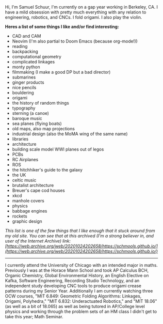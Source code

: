 Hi, I'm Samuel Schuur, I'm currently on a gap year working in Berkeley, CA. I have
a mild obsession with pretty much everything with any relation to
engineering, robotics, and CNCs. I fold origami. I also play the violin.

**Heres a list of some things I like and/or find interesting:**

- CAD and CAM
- Neovim (I'm also partial to Doom Emacs (because org-mode!))
- reading
- backpacking
- computational geometry
- complicated linkages
- monty python
- filmmaking (I make a good DP but a bad director)
- submarines
- ginger products
- nice pencils
- bouldering
- origami
- the history of random things
- typography
- sterning (a canoe)
- baroque music
- sea planes (flying boats)
- old maps, also map projections
- industrial design (also the MoMA wing of the same name)
- libraries
- architecture
- building scale model WWI planes out of legos
- PCBs
- RC Airplanes
- ROS
- the hitchhiker's guide to the galaxy
- the UK
- celtic music
- brutalist architecture
- Breuer's cape cod houses
- xkcd
- manhole covers
- physics
- babbage engines
- rockets
- graphic design

*This list is one of the few things that I like enough that it stuck
around from my old site. You can see that at this archived (I'm a strong believer in, and user of the Internet Archive) link:
[https://web.archive.org/web/20201024202658/https://schmools.github.io/](https://web.archive.org/web/20201024202658/https://schmools.github.io/)*

--- 

I currently attend the University of Chicago with an intended major in maths. 
Previously I was at the Horace Mann School and took AP Calculus BCH,
Organic Chemistry, Global Environmental History, an English Elective on
Kafka, Software Engineering, Recording Studio Technology, and an
independent study developing CNC tools to produce origami crease patterns during my Senior Year.
Additionally I am currently watching three OCW courses, "MIT 6.849:
Geometric Folding Algorithms: Linkages, Origami, Polyhedra," "MIT 6.832:
Underactuated Robotics," and "MIT 18.06" (as well as a bit of 18.065) as
well as being tutored in AP/College level physics and working through the
problem sets of an HM class I didn't get to take this year; Math Seminar. 
